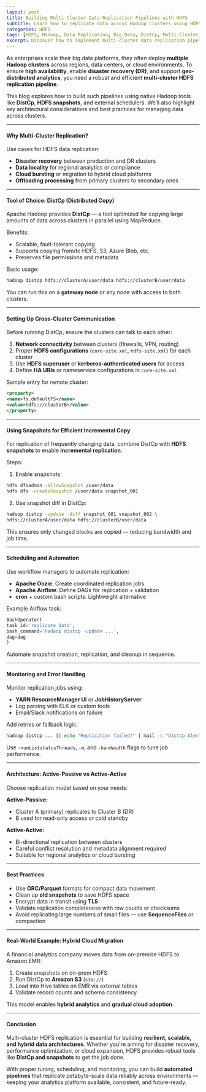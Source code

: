 ```yaml
---
layout: post
title: Building Multi Cluster Data Replication Pipelines with HDFS
subtitle: Learn how to replicate data across Hadoop clusters using HDFS for high availability, disaster recovery, and hybrid cloud strategies
categories: HDFS
tags: [HDFS, Hadoop, Data Replication, Big Data, DistCp, Multi-Cluster, Disaster Recovery]
excerpt: Discover how to implement multi-cluster data replication pipelines using HDFS. Learn about DistCp, snapshot-based replication, scheduling strategies, and best practices for disaster recovery and hybrid cloud data movement.
---
```

As enterprises scale their big data platforms, they often deploy **multiple Hadoop clusters** across regions, data centers, or cloud environments. To ensure **high availability**, enable **disaster recovery (DR)**, and support **geo-distributed analytics**, you need a robust and efficient **multi-cluster HDFS replication pipeline**.

This blog explores how to build such pipelines using native Hadoop tools like **DistCp**, **HDFS snapshots**, and external schedulers. We’ll also highlight key architectural considerations and best practices for managing data across clusters.

---

#### Why Multi-Cluster Replication?

Use cases for HDFS data replication:

- **Disaster recovery** between production and DR clusters
- **Data locality** for regional analytics or compliance
- **Cloud bursting** or migration to hybrid cloud platforms
- **Offloading processing** from primary clusters to secondary ones

---

#### Tool of Choice: DistCp (Distributed Copy)

Apache Hadoop provides **DistCp** — a tool optimized for copying large amounts of data across clusters in parallel using MapReduce.

Benefits:
- Scalable, fault-tolerant copying
- Supports copying from/to HDFS, S3, Azure Blob, etc.
- Preserves file permissions and metadata

Basic usage:

```bash
hadoop distcp hdfs://clusterA/user/data hdfs://clusterB/user/data
```

You can run this on a **gateway node** or any node with access to both clusters.

---

#### Setting Up Cross-Cluster Communication

Before running DistCp, ensure the clusters can talk to each other:

1. **Network connectivity** between clusters (firewalls, VPN, routing)
2. Proper **HDFS configurations** (`core-site.xml`, `hdfs-site.xml`) for each cluster
3. Use **HDFS superuser** or **kerberos-authenticated users** for access
4. Define **HA URIs** or nameservice configurations in `core-site.xml`

Sample entry for remote cluster:

```xml
<property>
<name>fs.defaultFS</name>
<value>hdfs://clusterB</value>
</property>
```

---

#### Using Snapshots for Efficient Incremental Copy

For replication of frequently changing data, combine DistCp with **HDFS snapshots** to enable **incremental replication**.

Steps:

1. Enable snapshots:

```bash
hdfs dfsadmin -allowSnapshot /user/data
hdfs dfs -createSnapshot /user/data snapshot_001
```

2. Use snapshot diff in DistCp:

```bash
hadoop distcp -update -diff snapshot_001 snapshot_002 \
hdfs://clusterA/user/data hdfs://clusterB/user/data
```

This ensures only changed blocks are copied — reducing bandwidth and job time.

---

#### Scheduling and Automation

Use workflow managers to automate replication:

- **Apache Oozie**: Create coordinated replication jobs
- **Apache Airflow**: Define DAGs for replication + validation
- **cron** + custom bash scripts: Lightweight alternative

Example Airflow task:

```python
BashOperator(
task_id='replicate_data',
bash_command='hadoop distcp -update ...',
dag=dag
)
```

Automate snapshot creation, replication, and cleanup in sequence.

---

#### Monitoring and Error Handling

Monitor replication jobs using:

- **YARN ResourceManager UI** or **JobHistoryServer**
- Log parsing with ELK or custom tools
- Email/Slack notifications on failure

Add retries or fallback logic:

```bash
hadoop distcp ... || echo "Replication failed!" | mail -s "DistCp Alert" ops@company.com
```

Use `-numListstatusThreads`, `-m`, and `-bandwidth` flags to tune job performance.

---

#### Architecture: Active-Passive vs Active-Active

Choose replication model based on your needs:

**Active-Passive:**
- Cluster A (primary) replicates to Cluster B (DR)
- B used for read-only access or cold standby

**Active-Active:**
- Bi-directional replication between clusters
- Careful conflict resolution and metadata alignment required
- Suitable for regional analytics or cloud bursting

---

#### Best Practices

- Use **ORC/Parquet** formats for compact data movement
- Clean up **old snapshots** to save HDFS space
- Encrypt data in transit using **TLS**
- Validate replication completeness with row counts or checksums
- Avoid replicating large numbers of small files — use **SequenceFiles** or compaction

---

#### Real-World Example: Hybrid Cloud Migration

A financial analytics company moves data from on-premise HDFS to Amazon EMR:

1. Create snapshots on on-prem HDFS
2. Run DistCp to **Amazon S3** (`s3a://`)
3. Load into Hive tables on EMR via external tables
4. Validate record counts and schema consistency

This model enables **hybrid analytics** and **gradual cloud adoption**.

---

#### Conclusion

Multi-cluster HDFS replication is essential for building **resilient, scalable, and hybrid data architectures**. Whether you're aiming for disaster recovery, performance optimization, or cloud expansion, HDFS provides robust tools like **DistCp and snapshots** to get the job done.

With proper tuning, scheduling, and monitoring, you can build **automated pipelines** that replicate petabyte-scale data reliably across environments — keeping your analytics platform available, consistent, and future-ready.
